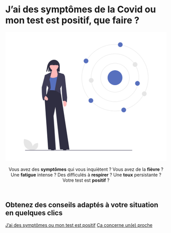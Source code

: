# J’ai des symptômes de la Covid ou mon test est positif, que faire ?

<img src="illustrations/symptomesactuels.svg">

<header>
    <p class="big">
        Vous avez des <strong>symptômes</strong> qui vous inquiètent ? Vous avez de la <strong>fièvre</strong> ? Une <strong>fatigue</strong> intense ? Des difficulés à <strong>respirer</strong> ? Une <strong>toux</strong> persistante ? Votre test est <strong>positif</strong> ?
    </p>
</header>

## Obtenez des conseils adaptés à votre situation en quelques clics

<div class="cta">
    <a class="button button-arrow"
        href="/#vaccins"
        data-set-profil="mes_infos"
        >J’ai des symptômes ou mon test est positif</a>
    <a class="button button-outline button-arrow"
        href="/#nom"
        >Ça concerne un(e) proche</a>
</div>
